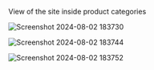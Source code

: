 View of the site inside product categories

![Screenshot 2024-08-02 183730](https://github.com/user-attachments/assets/c59c149a-4a97-40c6-a529-cce8593a4692)
<br>

![Screenshot 2024-08-02 183744](https://github.com/user-attachments/assets/001254be-5fbd-4c0b-ba67-711b75f49e89)
<br>

![Screenshot 2024-08-02 183752](https://github.com/user-attachments/assets/26e4a22e-fcdf-41f9-b027-fbb4c9564de4)
